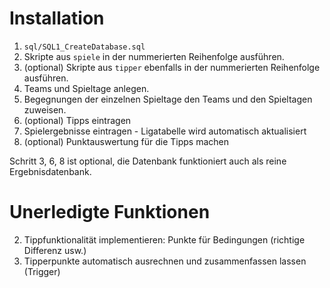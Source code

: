 # Installation

1. `sql/SQL1_CreateDatabase.sql`
2. Skripte aus `spiele` in der nummerierten Reihenfolge ausführen.
3. (optional) Skripte aus `tipper` ebenfalls in der nummerierten Reihenfolge ausführen.
4. Teams und Spieltage anlegen.
5. Begegnungen der einzelnen Spieltage den Teams und den Spieltagen zuweisen.
6. (optional) Tipps eintragen
7. Spielergebnisse eintragen - Ligatabelle wird automatisch aktualisiert
8. (optional) Punktauswertung für die Tipps machen

Schritt 3, 6, 8 ist optional, die Datenbank funktioniert auch als reine Ergebnisdatenbank.

# Unerledigte Funktionen

2. Tippfunktionalität implementieren: Punkte für Bedingungen (richtige Differenz usw.)
3. Tipperpunkte automatisch ausrechnen und zusammenfassen lassen (Trigger)
